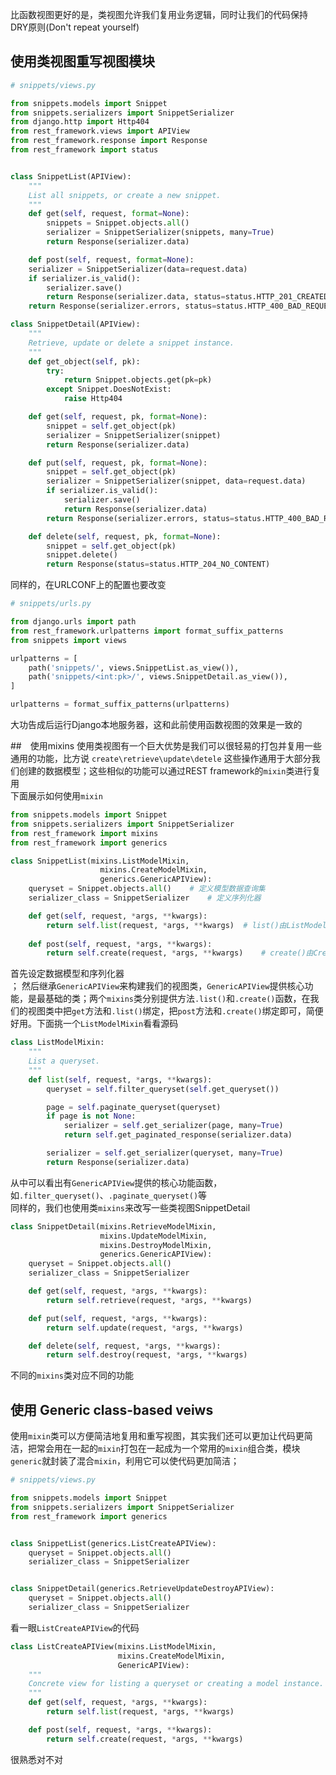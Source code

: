 比函数视图更好的是，类视图允许我们复用业务逻辑，同时让我们的代码保持DRY原则(Don't repeat yourself)
<br>

## 使用类视图重写视图模块
```python
# snippets/views.py

from snippets.models import Snippet
from snippets.serializers import SnippetSerializer
from django.http import Http404
from rest_framework.views import APIView
from rest_framework.response import Response
from rest_framework import status


class SnippetList(APIView):
    """
    List all snippets, or create a new snippet.
    """
    def get(self, request, format=None):
        snippets = Snippet.objects.all()
        serializer = SnippetSerializer(snippets, many=True)
        return Response(serializer.data)

    def post(self, request, format=None):
    serializer = SnippetSerializer(data=request.data)
    if serializer.is_valid():
        serializer.save()
        return Response(serializer.data, status=status.HTTP_201_CREATED)
    return Response(serializer.errors, status=status.HTTP_400_BAD_REQUEST)

class SnippetDetail(APIView):
    """
    Retrieve, update or delete a snippet instance.
    """
    def get_object(self, pk):
        try:
            return Snippet.objects.get(pk=pk)
        except Snippet.DoesNotExist:
            raise Http404

    def get(self, request, pk, format=None):
        snippet = self.get_object(pk)
        serializer = SnippetSerializer(snippet)
        return Response(serializer.data)

    def put(self, request, pk, format=None):
        snippet = self.get_object(pk)
        serializer = SnippetSerializer(snippet, data=request.data)
        if serializer.is_valid():
            serializer.save()
            return Response(serializer.data)
        return Response(serializer.errors, status=status.HTTP_400_BAD_REQUEST)

    def delete(self, request, pk, format=None):
        snippet = self.get_object(pk)
        snippet.delete()
        return Response(status=status.HTTP_204_NO_CONTENT)
```
同样的，在URLCONF上的配置也要改变
```python
# snippets/urls.py

from django.urls import path
from rest_framework.urlpatterns import format_suffix_patterns
from snippets import views

urlpatterns = [
    path('snippets/', views.SnippetList.as_view()),
    path('snippets/<int:pk>/', views.SnippetDetail.as_view()),
]

urlpatterns = format_suffix_patterns(urlpatterns)
```
大功告成后运行Django本地服务器，这和此前使用函数视图的效果是一致的
<br>

##　使用mixins
使用类视图有一个巨大优势是我们可以很轻易的打包并复用一些通用的功能，比方说 `create\retrieve\update\detele` 这些操作通用于大部分我们创建的数据模型；这些相似的功能可以通过REST framework的`mixin`类进行复用<br>
下面展示如何使用`mixin`
```python
from snippets.models import Snippet
from snippets.serializers import SnippetSerializer
from rest_framework import mixins
from rest_framework import generics

class SnippetList(mixins.ListModelMixin,
                    mixins.CreateModelMixin,
                    generics.GenericAPIView):
    queryset = Snippet.objects.all()    # 定义模型数据查询集
    serializer_class = SnippetSerializer    # 定义序列化器

    def get(self, request, *args, **kwargs):
        return self.list(request, *args, **kwargs)  # list()由ListModelMixin提供
    
    def post(self, request, *args, **kwargs):
        return self.create(request, *args, **kwargs)    # create()由CreateModelMixin提供
```
首先设定数据模型和序列化器<br>；
然后继承`GenericAPIView`来构建我们的视图类，`GenericAPIView`提供核心功能，是最基础的类；两个`mixins`类分别提供方法`.list()`和`.create()`函数，在我们的视图类中把`get`方法和`.list()`绑定，把`post`方法和`.create()`绑定即可，简便好用。下面挑一个`ListModelMixin`看看源码
```python
class ListModelMixin:
    """
    List a queryset.
    """
    def list(self, request, *args, **kwargs):
        queryset = self.filter_queryset(self.get_queryset())

        page = self.paginate_queryset(queryset)
        if page is not None:
            serializer = self.get_serializer(page, many=True)
            return self.get_paginated_response(serializer.data)

        serializer = self.get_serializer(queryset, many=True)
        return Response(serializer.data)
```
从中可以看出有`GenericAPIView`提供的核心功能函数，如`.filter_queryset()`、`.paginate_queryset()`等<br>
同样的，我们也使用类`mixins`来改写一些类视图SnippetDetail
```python
class SnippetDetail(mixins.RetrieveModelMixin,
                    mixins.UpdateModelMixin,
                    mixins.DestroyModelMixin,
                    generics.GenericAPIView):
    queryset = Snippet.objects.all()
    serializer_class = SnippetSerializer

    def get(self, request, *args, **kwargs):
        return self.retrieve(request, *args, **kwargs)

    def put(self, request, *args, **kwargs):
        return self.update(request, *args, **kwargs)

    def delete(self, request, *args, **kwargs):
        return self.destroy(request, *args, **kwargs)
```
不同的`mixins`类对应不同的功能
<br>

## 使用 Generic class-based veiws
使用`mixin`类可以方便简洁地复用和重写视图，其实我们还可以更加让代码更简洁，把常会用在一起的`mixin`打包在一起成为一个常用的`mixin`组合类，模块`generic`就封装了混合`mixin`，利用它可以使代码更加简洁；
```python
# snippets/views.py

from snippets.models import Snippet
from snippets.serializers import SnippetSerializer
from rest_framework import generics


class SnippetList(generics.ListCreateAPIView):
    queryset = Snippet.objects.all()
    serializer_class = SnippetSerializer


class SnippetDetail(generics.RetrieveUpdateDestroyAPIView):
    queryset = Snippet.objects.all()
    serializer_class = SnippetSerializer
```
看一眼`ListCreateAPIView`的代码
```python
class ListCreateAPIView(mixins.ListModelMixin,
                        mixins.CreateModelMixin,
                        GenericAPIView):
    """
    Concrete view for listing a queryset or creating a model instance.
    """
    def get(self, request, *args, **kwargs):
        return self.list(request, *args, **kwargs)

    def post(self, request, *args, **kwargs):
        return self.create(request, *args, **kwargs)
```
很熟悉对不对